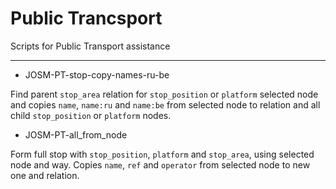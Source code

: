 # Public Trancsport
Scripts for Public Transport assistance

---
- JOSM-PT-stop-copy-names-ru-be

Find parent `stop_area` relation for `stop_position` or `platform` selected node and copies `name`, `name:ru` and `name:be` from selected node to relation and all child `stop_position` or `platform` nodes.

- JOSM-PT-all_from_node

Form full stop with `stop_position`, `platform` and `stop_area`, using selected node and way. Copies `name`, `ref` and `operator` from selected node to new one and relation.